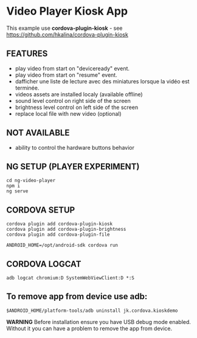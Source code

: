 Video Player Kiosk App 
======================

This example use **cordova-plugin-kiosk** - see https://github.com/hkalina/cordova-plugin-kiosk

FEATURES
--------

* play video from start on "deviceready" event.
* play video from start on "resume" event.
* dafficher une liste de lecture avec des miniatures lorsque la vidéo est terminée.
* videos assets are installed localy (available offline)
* sound level control on right side of the screen
* brightness level control on left side of the screen
* replace local file with new video (optional)

NOT AVAILABLE
-------------
* ability to control the hardware buttons behavior

NG SETUP (PLAYER EXPERIMENT)
------------------------------------
    cd ng-video-player
    npm i
    ng serve

CORDOVA SETUP
------------------------------------

    cordova plugin add cordova-plugin-kiosk
    cordova plugin add cordova-plugin-brightness
    cordova plugin add cordova-plugin-file

    ANDROID_HOME=/opt/android-sdk cordova run


CORDOVA LOGCAT
------------------------------------
    adb logcat chromium:D SystemWebViewClient:D *:S

To remove app from device use adb:
----------------------------------

    $ANDROID_HOME/platform-tools/adb uninstall jk.cordova.kioskdemo

**WARNING** Before installation ensure you have USB debug mode enabled. Without it you can have a problem to remove the app from device.

